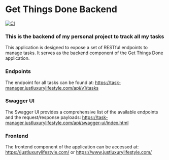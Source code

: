 # Get Things Done Backend

[![CI](https://github.com/fahrican/get_things_done/actions/workflows/build.yml/badge.svg)](https://github.com/fahrican/get_things_done/actions/workflows/build.yml)

### This is the backend of my personal project to track all my tasks

This application is designed to expose a set of RESTful endpoints to manage tasks. It serves as the backend component of the Get Things Done application.

### Endpoints

The endpoint for all tasks can be found at: https://task-manager.justluxurylifestyle.com/api/v1/tasks

### Swagger UI

The Swagger UI provides a comprehensive list of the available endpoints and the request/response payloads: https://task-manager.justluxurylifestyle.com/api/swagger-ui/index.html

### Frontend

The frontend component of the application can be accessed at: https://justluxurylifestyle.com/ or https://www.justluxurylifestyle.com/
